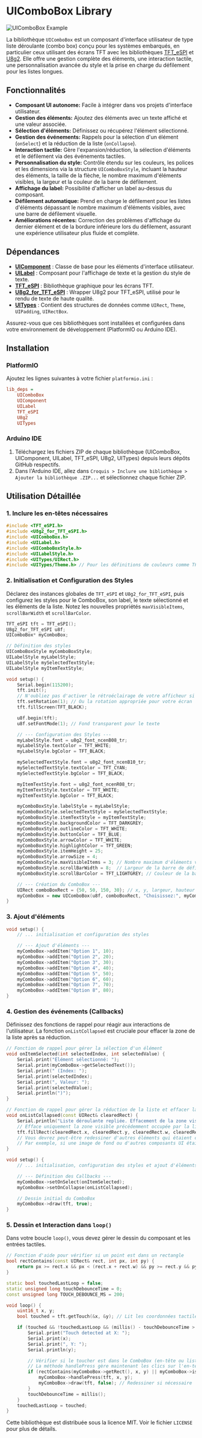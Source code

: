 # UIComboBox Library

![UIComboBox Example](https://raw.githubusercontent.com/your-repo/your-image.png) <!-- Placeholder for an image, replace with actual screenshot -->

La bibliothèque `UIComboBox` est un composant d'interface utilisateur de type liste déroulante (combo box) conçu pour les systèmes embarqués, en particulier ceux utilisant des écrans TFT avec les bibliothèques [TFT_eSPI](https://github.com/Bodmer/TFT_eSPI) et [U8g2](https://github.com/olikraus/u8g2). Elle offre une gestion complète des éléments, une interaction tactile, une personnalisation avancée du style et la prise en charge du défilement pour les listes longues.

## Fonctionnalités

- **Composant UI autonome:** Facile à intégrer dans vos projets d'interface utilisateur.
- **Gestion des éléments:** Ajoutez des éléments avec un texte affiché et une valeur associée.
- **Sélection d'éléments:** Définissez ou récupérez l'élément sélectionné.
- **Gestion des événements:** Rappels pour la sélection d'un élément (`onSelect`) et la réduction de la liste (`onCollapse`).
- **Interaction tactile:** Gère l'expansion/réduction, la sélection d'éléments et le défilement via des événements tactiles.
- **Personnalisation du style:** Contrôle étendu sur les couleurs, les polices et les dimensions via la structure `UIComboBoxStyle`, incluant la hauteur des éléments, la taille de la flèche, le nombre maximum d'éléments visibles, la largeur et la couleur de la barre de défilement.
- **Affichage du label:** Possibilité d'afficher un label au-dessus du composant.
- **Défilement automatique:** Prend en charge le défilement pour les listes d'éléments dépassant le nombre maximum d'éléments visibles, avec une barre de défilement visuelle.
- **Améliorations récentes:** Correction des problèmes d'affichage du dernier élément et de la bordure inférieure lors du défilement, assurant une expérience utilisateur plus fluide et complète.

## Dépendances

- **[UIComponent](https://github.com/Aminehammou/UIComponent)** : Classe de base pour les éléments d'interface utilisateur.
- **[UILabel](https://github.com/Aminehammou/UILabel)** : Composant pour l'affichage de texte et la gestion du style de texte.
- **[TFT_eSPI](https://github.com/Bodmer/TFT_eSPI)** : Bibliothèque graphique pour les écrans TFT.
- **[U8g2_for_TFT_eSPI](https://github.com/olikraus/u8g2)** : Wrapper U8g2 pour TFT_eSPI, utilisé pour le rendu de texte de haute qualité.
- **[UITypes](https://github.com/Aminehammou/UITypes)** : Contient des structures de données comme `UIRect`, `Theme`, `UIPadding`, `UIRectBox`.

Assurez-vous que ces bibliothèques sont installées et configurées dans votre environnement de développement (PlatformIO ou Arduino IDE).

## Installation

### PlatformIO

Ajoutez les lignes suivantes à votre fichier `platformio.ini` :

```ini
lib_deps =
    UIComboBox
    UIComponent
    UILabel
    TFT_eSPI
    U8g2
    UITypes
```

### Arduino IDE

1. Téléchargez les fichiers ZIP de chaque bibliothèque (UIComboBox, UIComponent, UILabel, TFT_eSPI, U8g2, UITypes) depuis leurs dépôts GitHub respectifs.
2. Dans l'Arduino IDE, allez dans `Croquis > Inclure une bibliothèque > Ajouter la bibliothèque .ZIP...` et sélectionnez chaque fichier ZIP.

## Utilisation Détaillée

### 1. Inclure les en-têtes nécessaires

```cpp
#include <TFT_eSPI.h>
#include <U8g2_for_TFT_eSPI.h>
#include <UIComboBox.h>
#include <UILabel.h>
#include <UIComboBoxStyle.h>
#include <UILabelStyle.h>
#include <UITypes/UIRect.h>
#include <UITypes/Theme.h> // Pour les définitions de couleurs comme TFT_BLACK
```

### 2. Initialisation et Configuration des Styles

Déclarez des instances globales de `TFT_eSPI` et `U8g2_for_TFT_eSPI`, puis configurez les styles pour le ComboBox, son label, le texte sélectionné et les éléments de la liste. Notez les nouvelles propriétés `maxVisibleItems`, `scrollBarWidth` et `scrollBarColor`.

```cpp
TFT_eSPI tft = TFT_eSPI();
U8g2_for_TFT_eSPI u8f;
UIComboBox* myComboBox;

// Définition des styles
UIComboBoxStyle myComboBoxStyle;
UILabelStyle myLabelStyle;
UILabelStyle mySelectedTextStyle;
UILabelStyle myItemTextStyle;

void setup() {
    Serial.begin(115200);
    tft.init();
    // N'oubliez pas d'activer le rétroéclairage de votre afficheur si nécessaire (ex: `tft.setBrightness(255);` ou `digitalWrite(TFT_BL, HIGH);`).
    tft.setRotation(1); // Ou la rotation appropriée pour votre écran
    tft.fillScreen(TFT_BLACK);

    u8f.begin(tft);
    u8f.setFontMode(1); // Fond transparent pour le texte

    // --- Configuration des Styles ---
    myLabelStyle.font = u8g2_font_ncenB08_tr;
    myLabelStyle.textColor = TFT_WHITE;
    myLabelStyle.bgColor = TFT_BLACK;

    mySelectedTextStyle.font = u8g2_font_ncenB10_tr;
    mySelectedTextStyle.textColor = TFT_CYAN;
    mySelectedTextStyle.bgColor = TFT_BLACK;

    myItemTextStyle.font = u8g2_font_ncenR08_tr;
    myItemTextStyle.textColor = TFT_WHITE;
    myItemTextStyle.bgColor = TFT_BLACK;

    myComboBoxStyle.labelStyle = myLabelStyle;
    myComboBoxStyle.selectedTextStyle = mySelectedTextStyle;
    myComboBoxStyle.itemTextStyle = myItemTextStyle;
    myComboBoxStyle.backgroundColor = TFT_DARKGREY;
    myComboBoxStyle.outlineColor = TFT_WHITE;
    myComboBoxStyle.buttonColor = TFT_BLUE;
    myComboBoxStyle.arrowColor = TFT_WHITE;
    myComboBoxStyle.highlightColor = TFT_GREEN;
    myComboBoxStyle.itemHeight = 25;
    myComboBoxStyle.arrowSize = 4;
    myComboBoxStyle.maxVisibleItems = 3; // Nombre maximum d'éléments visibles à la fois
    myComboBoxStyle.scrollBarWidth = 8;  // Largeur de la barre de défilement
    myComboBoxStyle.scrollBarColor = TFT_LIGHTGREY; // Couleur de la barre de défilement

    // --- Création du ComboBox ---
    UIRect comboBoxRect = {50, 50, 150, 30}; // x, y, largeur, hauteur
    myComboBox = new UIComboBox(u8f, comboBoxRect, "Choisissez:", myComboBoxStyle);
}
```

### 3. Ajout d'éléments

```cpp
void setup() {
    // ... initialisation et configuration des styles

    // --- Ajout d'éléments ---
    myComboBox->addItem("Option 1", 10);
    myComboBox->addItem("Option 2", 20);
    myComboBox->addItem("Option 3", 30);
    myComboBox->addItem("Option 4", 40);
    myComboBox->addItem("Option 5", 50);
    myComboBox->addItem("Option 6", 60);
    myComboBox->addItem("Option 7", 70);
    myComboBox->addItem("Option 8", 80);
}
```

### 4. Gestion des événements (Callbacks)

Définissez des fonctions de rappel pour réagir aux interactions de l'utilisateur. La fonction `onListCollapsed` est cruciale pour effacer la zone de la liste après sa réduction.

```cpp
// Fonction de rappel pour gérer la sélection d'un élément
void onItemSelected(int selectedIndex, int selectedValue) {
    Serial.print("Élément sélectionné: ");
    Serial.print(myComboBox->getSelectedText());
    Serial.print(" (Index: ");
    Serial.print(selectedIndex);
    Serial.print(", Valeur: ");
    Serial.print(selectedValue);
    Serial.println(")");
}

// Fonction de rappel pour gérer la réduction de la liste et effacer la zone visible
void onListCollapsed(const UIRect& clearedRect) {
    Serial.println("Liste déroulante repliée. Effacement de la zone visible.");
    // Efface uniquement la zone visible précédemment occupée par la liste déroulante
    tft.fillRect(clearedRect.x, clearedRect.y, clearedRect.w, clearedRect.h, TFT_BLACK); 
    // Vous devrez peut-être redessiner d'autres éléments qui étaient couverts par la liste ici
    // Par exemple, si une image de fond ou d'autres composants UI étaient masqués
}

void setup() {
    // ... initialisation, configuration des styles et ajout d'éléments

    // --- Définition des Callbacks ---
    myComboBox->setOnSelect(onItemSelected);
    myComboBox->setOnCollapse(onListCollapsed);

    // Dessin initial du ComboBox
    myComboBox->draw(tft, true);
}
```

### 5. Dessin et Interaction dans `loop()`

Dans votre boucle `loop()`, vous devez gérer le dessin du composant et les entrées tactiles.

```cpp
// Fonction d'aide pour vérifier si un point est dans un rectangle
bool rectContains(const UIRect& rect, int px, int py) {
    return px >= rect.x && px < (rect.x + rect.w) && py >= rect.y && py < (rect.y + rect.h);
}

static bool touchedLastLoop = false;
static unsigned long touchDebounceTime = 0;
const unsigned long TOUCH_DEBOUNCE_MS = 200;

void loop() {
    uint16_t x, y;
    bool touched = tft.getTouch(&x, &y); // Lit les coordonnées tactiles

    if (touched && !touchedLastLoop && (millis() - touchDebounceTime > TOUCH_DEBOUNCE_MS)) {
        Serial.print("Touch detected at X: ");
        Serial.print(x);
        Serial.print(", Y: ");
        Serial.println(y);

        // Vérifier si le toucher est dans le ComboBox (en-tête ou liste étendue)
        // La méthode handlePress gère maintenant les clics sur l'en-tête, les éléments et la barre de défilement
        if (rectContains(myComboBox->getRect(), x, y) || myComboBox->isExpanded()) {
            myComboBox->handlePress(tft, x, y);
            myComboBox->draw(tft, false); // Redessiner si nécessaire
        }
        touchDebounceTime = millis();
    }
    touchedLastLoop = touched;
}
```



Cette bibliothèque est distribuée sous la licence MIT. Voir le fichier `LICENSE` pour plus de détails.
